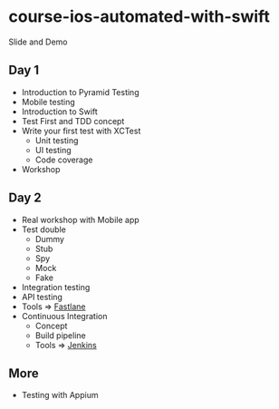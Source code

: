# course-ios-automated-with-swift
Slide and Demo

## Day 1
* Introduction to Pyramid Testing
* Mobile testing
* Introduction to Swift
* Test First and TDD concept
* Write your first test with XCTest
  * Unit testing
  * UI testing
  * Code coverage
* Workshop

## Day 2
* Real workshop with Mobile app
* Test double
  * Dummy
  * Stub
  * Spy
  * Mock
  * Fake
* Integration testing
* API testing
* Tools => [Fastlane](https://fastlane.tools/)
* Continuous Integration
  * Concept
  * Build pipeline
  * Tools => [Jenkins](https://jenkins.io/)
  
  
## More
* Testing with Appium

